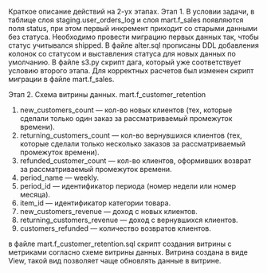 Краткое описание действий на 2-ух этапах.
Этап 1.
В условии задачи, в таблице слоя staging.user_orders_log и слоя mart.f_sales появляются поля status, при этом первый инкремент приходит со старыми данными без статуса. 
Необходимо провести миграцию первых данных так, чтобы статус учитывался shipped. В файле alter.sql прописаны DDL добавления колонок со статусом и выставления статуса для новых данных по умолчанию. 
В файле s3.py скрипт дага, который уже соответствует условию второго этапа. 
Для корректных расчетов был изменен скрипт миграции в файле mart.f_sales. 

Этап 2. 
Схема витрины данных. 
mart.f_customer_retention
1. new_customers_count — кол-во новых клиентов (тех, которые сделали только один 
заказ за рассматриваемый промежуток времени).
2. returning_customers_count — кол-во вернувшихся клиентов (тех,
которые сделали только несколько заказов за рассматриваемый промежуток времени).
3. refunded_customer_count — кол-во клиентов, оформивших возврат за 
рассматриваемый промежуток времени.
4. period_name — weekly.
5. period_id — идентификатор периода (номер недели или номер месяца).
6. item_id — идентификатор категории товара.
7. new_customers_revenue — доход с новых клиентов.
8. returning_customers_revenue — доход с вернувшихся клиентов.
9. customers_refunded — количество возвратов клиентов.

в файле mart.f_customer_retention.sql 
скрипт создания витрины с метриками согласно схеме витрины данных. 
Витрина создана в виде View, такой вид позволяет чаще обновлять данные в витрине. 
